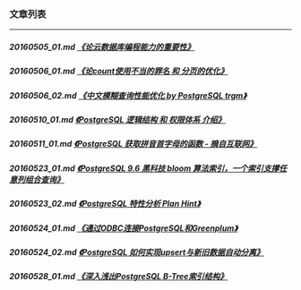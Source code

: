 ### 文章列表  
----  
##### 20160505_01.md   [《论云数据库编程能力的重要性》](20160505_01.md)  
##### 20160506_01.md   [《论count使用不当的罪名 和 分页的优化》](20160506_01.md)  
##### 20160506_02.md   [《中文模糊查询性能优化 by PostgreSQL trgm》](20160506_02.md)  
##### 20160510_01.md   [《PostgreSQL 逻辑结构 和 权限体系 介绍》](20160510_01.md)  
##### 20160511_01.md   [《PostgreSQL 获取拼音首字母的函数 - 摘自互联网》](20160511_01.md)  
##### 20160523_01.md   [《PostgreSQL 9.6 黑科技 bloom 算法索引，一个索引支撑任意列组合查询》](20160523_01.md)  
##### 20160523_02.md   [《PostgreSQL 特性分析 Plan Hint》](20160523_02.md)  
##### 20160524_01.md   [《通过ODBC连接PostgreSQL和Greenplum》](20160524_01.md)  
##### 20160524_02.md   [《PostgreSQL 如何实现upsert与新旧数据自动分离》](20160524_02.md)  
##### 20160528_01.md   [《深入浅出PostgreSQL B-Tree索引结构》](20160528_01.md)  

